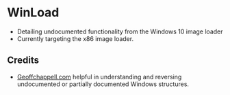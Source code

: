 # WinLoad
- Detailing undocumented functionality from the Windows 10 image loader
- Currently targeting the x86 image loader.

## Credits
- [Geoffchappell.com](https://www.geoffchappell.com) helpful in understanding and reversing undocumented or partially documented Windows structures.
